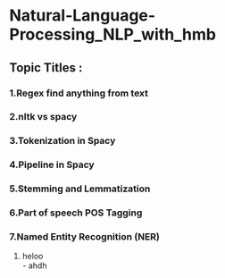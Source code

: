 # Natural-Language-Processing_NLP_with_hmb


## Topic Titles   :
### 1.Regex find anything from text
### 2.nltk vs spacy
### 3.Tokenization in Spacy
### 4.Pipeline in Spacy
### 5.Stemming and Lemmatization
### 6.Part of speech POS Tagging
### 7.Named Entity Recognition (NER)

<ol>
 <li>heloo</li>
- ahdh
</ol>